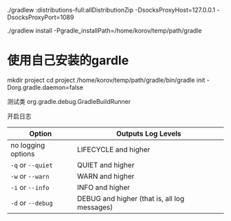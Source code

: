 ./gradlew :distributions-full:allDistributionZip -DsocksProxyHost=127.0.0.1 -DsocksProxyPort=1089

./gradlew install -Pgradle_installPath=/home/korov/temp/path/gradle
# 使用自己安装的gardle
mkdir project
cd project
/home/korov/temp/path/gradle/bin/gradle init -Dorg.gradle.daemon=false

测试类
org.gradle.debug.GradleBuildRunner

开启日志

| **Option**         | **Outputs Log Levels**                       |
| ------------------ | -------------------------------------------- |
| no logging options | LIFECYCLE and higher                         |
| `-q` or `--quiet`  | QUIET and higher                             |
| `-w` or `--warn`   | WARN and higher                              |
| `-i` or `--info`   | INFO and higher                              |
| `-d` or `--debug`  | DEBUG and higher (that is, all log messages) |


